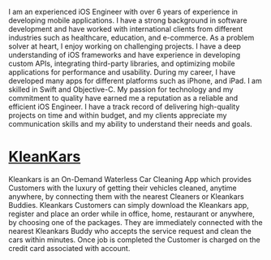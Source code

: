 I am an experienced iOS Engineer with over 6 years of experience in developing mobile applications. I have a strong background in software development and have worked with international clients from different industries such as healthcare, education, and e-commerce.
As a problem solver at heart, I enjoy working on challenging projects. I have a deep understanding of iOS frameworks and have experience in developing custom APIs, integrating third-party libraries, and optimizing mobile applications for performance and usability.
During my career, I have developed many apps for different platforms such as iPhone, and iPad. I am skilled in Swift and Objective-C.
My passion for technology and my commitment to quality have earned me a reputation as a reliable and efficient iOS Engineer. I have a track record of delivering high-quality projects on time and within budget, and my clients appreciate my communication skills and my ability to understand their needs and goals.

# [KleanKars](https://apps.apple.com/us/app/kleankars/id1246083916)
Kleankars is an On-Demand Waterless Car Cleaning App which provides Customers with the luxury of getting their vehicles cleaned, anytime anywhere, by connecting them with the nearest Cleaners or Kleankars Buddies. Kleankars Customers can simply download the Kleankars app, register and place an order while in office, home, restaurant or anywhere, by choosing one of the packages. They are immediately connected with the nearest Kleankars Buddy who accepts the service request and clean the cars within minutes. Once job is completed the Customer is charged on the credit card associated with account.
